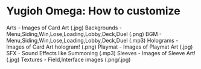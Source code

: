 # Yugioh Omega: How to customize 

Arts - Images of Card Art  (.jpg)
Backgrounds - Menu,Siding,Win,Lose,Loading,Lobby,Deck,Duel (.png)
BGM - Menu,Siding,Win,Lose,Loading,Lobby,Deck,Duel (.mp3)
Holograms - Images of Card Art hologram! (.png)
Playmat - Images of Playmat Art  (.jpg)
SFX - Sound Effects like Summoning (.mp3)
Sleeves - Images of Sleeve Art! (.jpg)
Textures - Field,Interface images (.png/.jpg)
